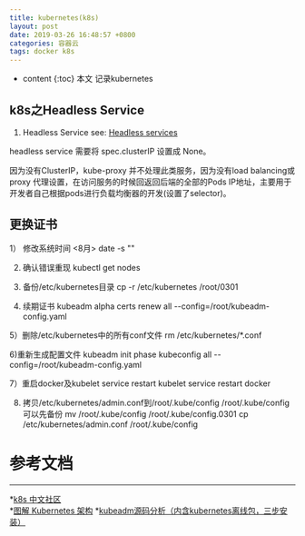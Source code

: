 ```yaml
---
title: kubernetes(k8s)
layout: post
date: 2019-03-26 16:48:57 +0800
categories: 容器云
tags: docker k8s
---
```


* content
{:toc}
本文 记录kubernetes






## k8s之Headless Service
1. Headless Service
see: [Headless services](https://kubernetes.io/docs/concepts/services-networking/service/#headless-services)

headless service 需要将 spec.clusterIP 设置成 None。

因为没有ClusterIP，kube-proxy 并不处理此类服务，因为没有load balancing或 proxy 代理设置，在访问服务的时候回返回后端的全部的Pods IP地址，主要用于开发者自己根据pods进行负载均衡器的开发(设置了selector)。


## 更换证书
1） 修改系统时间 <8月>
date -s ""

2) 确认错误重现
kubectl get nodes

3) 备份/etc/kubernetes目录
cp -r /etc/kubernetes /root/0301

4) 续期证书
kubeadm alpha certs renew all --config=/root/kubeadm-config.yaml

5）删除/etc/kubernetes中的所有conf文件
rm /etc/kubernetes/*.conf

6)重新生成配置文件
kubeadm init phase kubeconfig all --config=/root/kubeadm-config.yaml

7）重启docker及kubelet
service restart kubelet
service restart docker

8) 拷贝/etc/kubernetes/admin.conf到/root/.kube/config
/root/.kube/config可以先备份
mv /root/.kube/config /root/.kube/config.0301
cp /etc/kubernetes/admin.conf /root/.kube/config



# 参考文档
----
 *[k8s 中文社区](https://www.kubernetes.org.cn/k8s)<br/>
*[图解 Kubernetes 架构](https://www.hi-linux.com/posts/48037.html)
*[kubeadm源码分析（内含kubernetes离线包，三步安装）](https://www.kubernetes.org.cn/4015.html)
